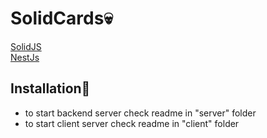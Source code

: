 # SolidCards💀

<a href="https://www.solidjs.com" target="_blank">SolidJS</a><br>
<a href="https://www.solidjs.com" target="_blank">NestJs</a>

## Installation🤡

- to start backend server check readme in "server" folder
- to start client server check readme in "client" folder